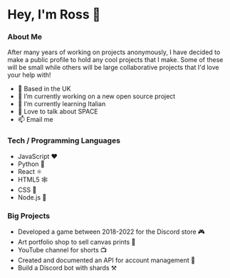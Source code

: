 # Hey, I'm Ross 👋

### About Me

After many years of working on projects anonymously, I have decided to make a public profile to hold any cool projects that I make. Some of these will be small while others will be large collaborative projects that I'd love your help with!

- 🏡 Based in the UK
- 🔭 I’m currently working on a new open source project
- 🌱 I’m currently learning Italian
- 💬 Love to talk about SPACE
- 📫 Email me

### Tech / Programming Languages

- JavaScript ❤
- Python 🐍
- React ⚛
- HTML5 🕸
- CSS 🎨
- Node.js 🧩

### Big Projects

- Developed a game between 2018-2022 for the Discord store 🎮
- Art portfolio shop to sell canvas prints 🎨
- YouTube channel for shorts 📺
- Created and documented an API for account management 🧾
- Build a Discord bot with shards ⚒
